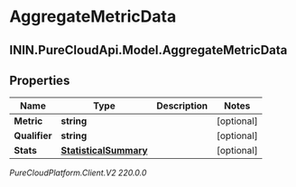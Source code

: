 # AggregateMetricData

## ININ.PureCloudApi.Model.AggregateMetricData

## Properties

|Name | Type | Description | Notes|
|------------ | ------------- | ------------- | -------------|
| **Metric** | **string** |  | [optional] |
| **Qualifier** | **string** |  | [optional] |
| **Stats** | [**StatisticalSummary**](StatisticalSummary) |  | [optional] |



_PureCloudPlatform.Client.V2 220.0.0_
